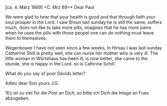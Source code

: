  [ca. 4. März 1869]
 <C. Mrz 69>*
Dear Paul

We were glad to hear that your health is good and that through faith your soul prosper in the Lord. I saw Broun last sunday he is still the same, suffers much, does not like to take more pills, imagines that he has more pains when he uses the pills with those peopel one can do nothing must leave them to themselves.

Wegenbower I have not seen since a few weeks, In Hirsau I was last sunday Catherine Shill is pretty well, she can nurse her mother who is very ill. The little woman in Würtshaus has been ill, is now better, she came to the stunde, she is happy in the Lord. so is Cathrine Schill.

What do you say of poor Davids letter?

 Adieu dear Son
 yours J.G.

1Es ist zu viel für die Post an Dich, so bitte ich Dich die Inlage an Fues abzugeben.
